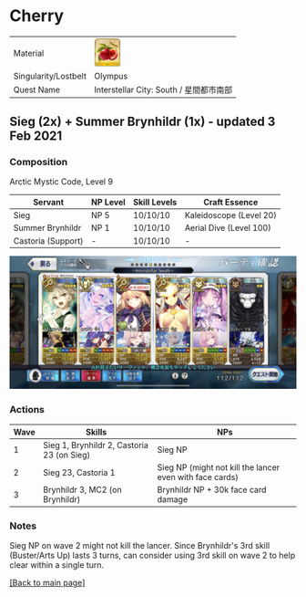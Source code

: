 # Cherry

<table>
	<tr>
		<td>Material</td>
		<td>
			<img src="../icons/Fruit of Longevity.png" height="50px"/>
		</td>
	</tr>
	<tr>
		<td>Singularity/Lostbelt</td>
		<td>Olympus</td>
	</tr>
	<tr>
		<td>Quest Name</td>
		<td>Interstellar City: South / 星間都市南部</td>
	</tr>
</table>

## Sieg (2x) + Summer Brynhildr (1x) - updated 3 Feb 2021

### Composition

Arctic Mystic Code, Level 9

| Servant            | NP Level | Skill Levels | Craft Essence           |
| ------------------ | -------- | ------------ | ----------------------- |
| Sieg               | NP 5     | 10/10/10     | Kaleidoscope (Level 20) |
| Summer Brynhildr   | NP 1     | 10/10/10     | Aerial Dive (Level 100) |
| Castoria (Support) | -        | 10/10/10     | -                       |

<img src="../comps/interstellar south.jpeg"/>

### Actions

| Wave | Skills                                     | NPs                                                      |
| ---- | ------------------------------------------ | -------------------------------------------------------- |
| 1    | Sieg 1, Brynhildr 2, Castoria 23 (on Sieg) | Sieg NP                                                  |
| 2    | Sieg 23, Castoria 1                        | Sieg NP (might not kill the lancer even with face cards) |
| 3    | Brynhildr 3, MC2 (on Brynhildr)            | Brynhildr NP + 30k face card damage                      |

### Notes

Sieg NP on wave 2 might not kill the lancer. Since Brynhildr's 3rd skill (Buster/Arts Up) lasts 3 turns, can consider using 3rd skill on wave 2 to help clear within a single turn.

[[Back to main page]](../main.md)